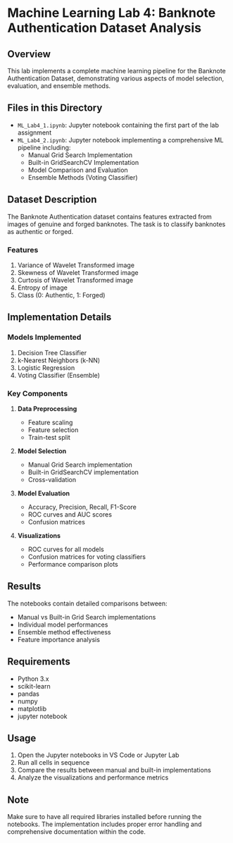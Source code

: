 # Machine Learning Lab 4: Banknote Authentication Dataset Analysis

## Overview
This lab implements a complete machine learning pipeline for the Banknote Authentication Dataset, demonstrating various aspects of model selection, evaluation, and ensemble methods.

## Files in this Directory
- `ML_Lab4_1.ipynb`: Jupyter notebook containing the first part of the lab assignment
- `ML_Lab4_2.ipynb`: Jupyter notebook implementing a comprehensive ML pipeline including:
  - Manual Grid Search Implementation
  - Built-in GridSearchCV Implementation
  - Model Comparison and Evaluation
  - Ensemble Methods (Voting Classifier)

## Dataset Description
The Banknote Authentication dataset contains features extracted from images of genuine and forged banknotes. The task is to classify banknotes as authentic or forged.

### Features
1. Variance of Wavelet Transformed image
2. Skewness of Wavelet Transformed image
3. Curtosis of Wavelet Transformed image
4. Entropy of image
5. Class (0: Authentic, 1: Forged)

## Implementation Details

### Models Implemented
1. Decision Tree Classifier
2. k-Nearest Neighbors (k-NN)
3. Logistic Regression
4. Voting Classifier (Ensemble)

### Key Components
1. **Data Preprocessing**
   - Feature scaling
   - Feature selection
   - Train-test split

2. **Model Selection**
   - Manual Grid Search implementation
   - Built-in GridSearchCV implementation
   - Cross-validation

3. **Model Evaluation**
   - Accuracy, Precision, Recall, F1-Score
   - ROC curves and AUC scores
   - Confusion matrices

4. **Visualizations**
   - ROC curves for all models
   - Confusion matrices for voting classifiers
   - Performance comparison plots

## Results
The notebooks contain detailed comparisons between:
- Manual vs Built-in Grid Search implementations
- Individual model performances
- Ensemble method effectiveness
- Feature importance analysis

## Requirements
- Python 3.x
- scikit-learn
- pandas
- numpy
- matplotlib
- jupyter notebook

## Usage
1. Open the Jupyter notebooks in VS Code or Jupyter Lab
2. Run all cells in sequence
3. Compare the results between manual and built-in implementations
4. Analyze the visualizations and performance metrics

## Note
Make sure to have all required libraries installed before running the notebooks. The implementation includes proper error handling and comprehensive documentation within the code.
